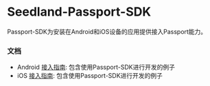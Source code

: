 # Seedland-Passport-SDK

Passport-SDK为安装在Android和iOS设备的应用提供接入Passport能力。

### 文档
 * Android [接入指南](https://github.com/seedland-inf/Passport-Samples/blob/master/android.md): 包含使用Passport-SDK进行开发的例子
 * iOS [接入指南](https://github.com/seedland-inf/Passport-Samples/blob/master/iOS.md): 包含使用Passport-SDK进行开发的例子
